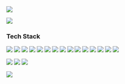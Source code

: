 <img src="https://capsule-render.vercel.app/api?type=slice&color=4FC08D&height=150&section=header&text=WooseongHAM&fontSize=40&fontColor=ffffff&fontAlign=80&animation=twinkling" />

<a href="https://hits.seeyoufarm.com"><img src="https://hits.seeyoufarm.com/api/count/incr/badge.svg?url=https%3A%2F%2Fgithub.com%2FWOOSEONG-HAM&count_bg=%2379C83D&title_bg=%23555555&icon=&icon_color=%23E7E7E7&title=hits&edge_flat=false"/></a>                                      
### Tech Stack
<img src="https://img.shields.io/badge/React-61DAFB?style=flat-square&logo=React&logoColor=white"/></a>
<img src="https://img.shields.io/badge/JavaScript-F7DF1E?style=flat-square&logo=JavaScript&logoColor=white"/></a>
<img src="https://img.shields.io/badge/Angular-DD0031?style=flat-square&logo=Angular&logoColor=white"/></a>
<img src="https://img.shields.io/badge/CSS3-1572B6?style=flat-square&logo=CSS3&logoColor=white"/></a>
<img src="https://img.shields.io/badge/Sass-CC6699?style=flat-square&logo=Sass&logoColor=white"/></a>
<img src="https://img.shields.io/badge/Html5-E34F26?style=flat-square&logo=Html5&logoColor=white"/></a>
<img src="https://img.shields.io/badge/Firebase-FFCA28?style=flat-square&logo=Firebase&logoColor=white"/></a>
<img src="https://img.shields.io/badge/FileZilla-BF0000?style=flat-square&logo=FileZilla&logoColor=white"/></a>
<img src="https://img.shields.io/badge/Json-000000?style=flat-square&logo=Json&logoColor=white"/></a>
<img src="https://img.shields.io/badge/Redux-764ABC?style=flat-square&logo=Redux&logoColor=white"/></a>
<img src="https://img.shields.io/badge/jQuery-0769AD?style=flat-square&logo=jQuery&logoColor=white"/></a>
<img src="https://img.shields.io/badge/TypeScript-007ACC?style=flat-square&logo=TypeScript&logoColor=white"/></a>
<img src="https://img.shields.io/badge/MongoDB-47A248?style=flat-square&logo=MongoDB&logoColor=white"/></a>
<img src="https://img.shields.io/badge/Docker-2496ED?style=flat-square&logo=Docker&logoColor=white"/></a>
<img src="https://img.shields.io/badge/Webpack-8DD6F9?style=flat-square&logo=MongoDB&logoColor=white"/></a>

<img src="https://img.shields.io/badge/Instagram-E4405F?style=flat-square&logo=Instagram&logoColor=white"/></a>
<img src="https://img.shields.io/badge/Gmail-D14836?style=flat-square&logo=Gmail&logoColor=white"/></a>
<img src="https://img.shields.io/badge/tech Blog-11B48A?style=flat-square&logo=Vimeo&logoColor=white"/></a>

<img src="https://capsule-render.vercel.app/api?type=slice&color=4FC08D&height=150&section=footer&fontSize=60&rotate=180" />
